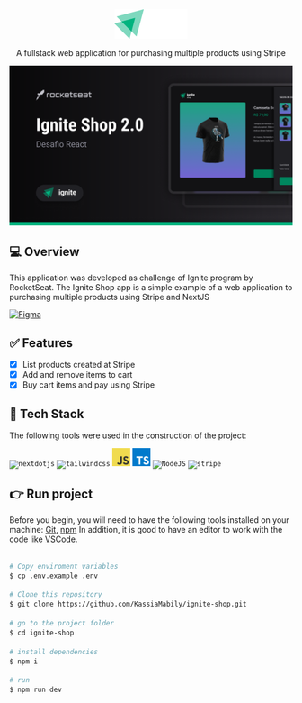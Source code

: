 <div align="center">
    <img src=".github/Logo.png" alt="Ignite Shop" />
    <p>A fullstack web application for purchasing multiple products using Stripe</p>
</div>

<img src=".github/Cover.png" alt="Ignite Shop Cover" />

## 💻 Overview
This application was developed as challenge of Ignite program by RocketSeat. The Ignite Shop app is a simple example of a web application to purchasing multiple products using Stripe and NextJS

[![Figma](https://img.shields.io/badge/figma-%23F24E1E.svg?style=for-the-badge&logo=figma&logoColor=white)](https://www.figma.com/file/8paDXN0LDhmM3TXaxDWBMy/Ignite-Shop-2.0-%E2%80%A2-Desafio-React-(Copy)?type=design&node-id=2%3A12&mode=design&t=uFT8aGHG1qFgJO0e-1)

## ✅ Features

- [x] List products created at Stripe
- [x] Add and remove items to cart
- [x] Buy cart items and pay using Stripe

## 🚀 Tech Stack

The following tools were used in the construction of the project:

<code><img height="32" src="https://cdn.simpleicons.org/nextdotjs/000000/FFF" alt="nextdotjs"/></code>
<code><img height="32" src="https://cdn.simpleicons.org/tailwindcss/06B6D4" alt="tailwindcss"/></code>
<code><img height="32" src="https://raw.githubusercontent.com/github/explore/80688e429a7d4ef2fca1e82350fe8e3517d3494d/topics/javascript/javascript.png" alt="Javascript"/></code>
<code><img height="32" src="https://raw.githubusercontent.com/github/explore/80688e429a7d4ef2fca1e82350fe8e3517d3494d/topics/typescript/typescript.png" alt="Typescript"/></code>
<code><img height="32" src="https://cdn.simpleicons.org/nodedotjs/339933" alt="NodeJS"/></code>
<code><img height="32" src="https://cdn.simpleicons.org/stripe/008CDD" alt="stripe"/></code>

## 👉 Run project
Before you begin, you will need to have the following tools installed on your machine:
[Git](https://git-scm.com), [npm](https://www.npmjs.com/)
In addition, it is good to have an editor to work with the code like [VSCode](https://code.visualstudio.com/).

```bash

# Copy enviroment variables
$ cp .env.example .env

# Clone this repository
$ git clone https://github.com/KassiaMabily/ignite-shop.git

# go to the project folder
$ cd ignite-shop

# install dependencies
$ npm i

# run
$ npm run dev

```
